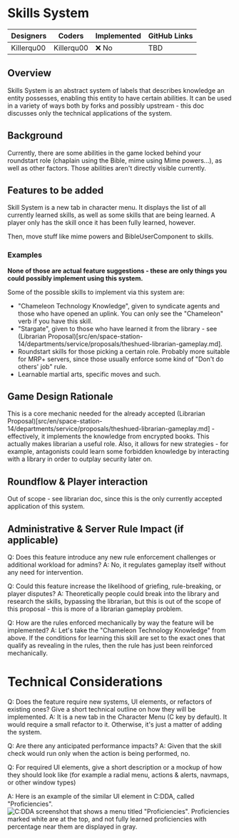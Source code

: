 # Skills System

| Designers | Coders | Implemented | GitHub Links |
|---|---|---|---|
| Killerqu00 | Killerqu00 | :x: No | TBD |

## Overview

Skills System is an abstract system of labels that describes knowledge an entity possesses, enabling this entity to have certain abilities. It can be used in a variety of ways both by forks and possibly upstream - this doc discusses only the technical applications of the system.

## Background

Currently, there are some abilities in the game locked behind your roundstart role (chaplain using the Bible, mime using Mime powers...), as well as other factors. Those abilities aren't directly visible currently.

## Features to be added

Skill System is a new tab in character menu. It displays the list of all currently learned skills, as well as some skills that are being learned. A player only has the skill once it has been fully learned, however.

Then, move stuff like mime powers and BibleUserComponent to skills. 

### Examples
**None of those are actual feature suggestions - these are only things you could possibly implement using this system.**

Some of the possible skills to implement via this system are:
- "Chameleon Technology Knowledge", given to syndicate agents and those who have opened an uplink. You can only see the "Chameleon" verb if you have this skill.
- "Stargate", given to those who have learned it from the library - see (Librarian Proposal)[src/en/space-station-14/departments/service/proposals/theshued-librarian-gameplay.md].
- Roundstart skills for those picking a certain role. Probably more suitable for MRP+ servers, since those usually enforce some kind of "Don't do others' job" rule.
- Learnable martial arts, specific moves and such.

## Game Design Rationale

This is a core mechanic needed for the already accepted (Librarian Proposal)[src/en/space-station-14/departments/service/proposals/theshued-librarian-gameplay.md] - effectively, it implements the knowledge from encrypted books. This actually makes librarian a useful role. Also, it allows for new strategies - for example, antagonists could learn some forbidden knowledge by interacting with a library in order to outplay security later on.

## Roundflow & Player interaction

Out of scope - see librarian doc, since this is the only currently accepted application of this system.

## Administrative & Server Rule Impact (if applicable)

Q: Does this feature introduce any new rule enforcement challenges or additional workload for admins?
A: No, it regulates gameplay itself without any need for intervention.

Q: Could this feature increase the likelihood of griefing, rule-breaking, or player disputes?
A: Theoretically people could break into the library and research the skills, bypassing the librarian, but this is out of the scope of this proposal - this is more of a librarian gameplay problem.

Q: How are the rules enforced mechanically by way the feature will be implemented?
A: Let's take the "Chameleon Technology Knowledge" from above. If the conditions for learning this skill are set to the exact ones that qualify as revealing in the rules, then the rule has just been reinforced mechanically.

# Technical Considerations

Q: Does the feature require new systems, UI elements, or refactors of existing ones? Give a short technical outline on how they will be implemented.
A: It is a new tab in the Character Menu (C key by default). It would require a small refactor to it. Otherwise, it's just a matter of adding the system.

Q: Are there any anticipated performance impacts?
A: Given that the skill check would run only when the action is being performed, no.

Q: For required UI elements, give a short description or a mockup of how they should look like (for example a radial menu, actions & alerts, navmaps, or other window types)

A: Here is an example of the similar UI element in C:DDA, called "Proficiencies".
![C:DDA screenshot that shows a menu titled "Proficiencies". Proficiencies marked white are at the top, and not fully learned proficiencies with percentage near them are displayed in gray.](https://i.imgur.com/niPec94.png)